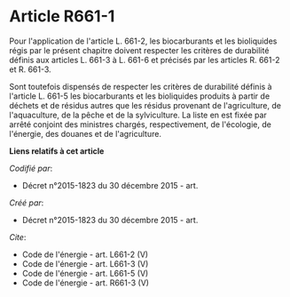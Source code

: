 # Article R661-1

Pour l'application de l'article L. 661-2, les biocarburants et les bioliquides régis par le présent chapitre doivent
respecter les critères de durabilité définis aux articles L. 661-3 à L. 661-6 et précisés par les articles R. 661-2 et R.
661-3. 

Sont toutefois dispensés de respecter les critères de durabilité définis à l'article L. 661-5 les biocarburants et les
bioliquides produits à partir de déchets et de résidus autres que les résidus provenant de l'agriculture, de l'aquaculture,
de la pêche et de la sylviculture. La liste en est fixée par arrêté conjoint des ministres chargés, respectivement, de
l'écologie, de l'énergie, des douanes et de l'agriculture.

**Liens relatifs à cet article**

_Codifié par_:

  - Décret n°2015-1823 du 30 décembre 2015 - art.

_Créé par_:

  - Décret n°2015-1823 du 30 décembre 2015 - art.

_Cite_:

  - Code de l'énergie - art. L661-2 (V)
  - Code de l'énergie - art. L661-3 (V)
  - Code de l'énergie - art. L661-5 (V)
  - Code de l'énergie - art. R661-3 (V)
